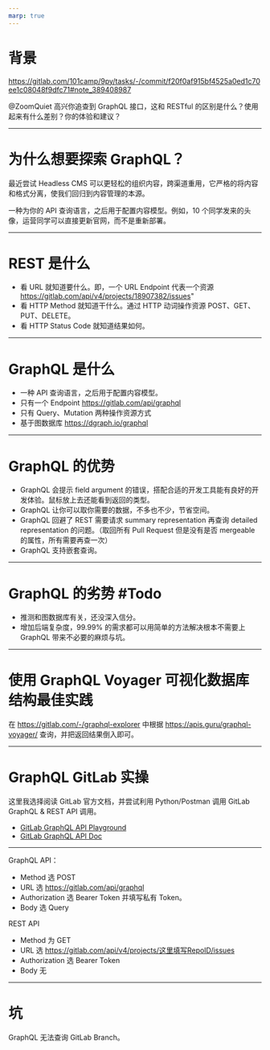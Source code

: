 ```yaml
---
marp: true
---
```


# 背景

https://gitlab.com/101camp/9py/tasks/-/commit/f20f0af915bf4525a0ed1c70ee1c08048f9dfc71#note_389408987

@ZoomQuiet 高兴你追查到 GraphQL 接口，这和 RESTful 的区别是什么？使用起来有什么差别？你的体验和建议？

---

# 为什么想要探索 GraphQL？

最近尝试 Headless CMS 可以更轻松的组织内容，跨渠道重用，它严格的将内容和格式分离，使我们回归到内容管理的本源。

一种为你的 API 查询语言，之后用于配置内容模型。例如，10 个同学发来的头像，运营同学可以直接更新官网，而不是重新部署。

---

# REST 是什么

- 看 URL 就知道要什么。即，一个 URL Endpoint 代表一个资源 https://gitlab.com/api/v4/projects/18907382/issues"
- 看 HTTP Method 就知道干什么。通过 HTTP 动词操作资源 POST、GET、PUT、DELETE。
- 看 HTTP Status Code 就知道结果如何。

---

# GraphQL 是什么

- 一种 API 查询语言，之后用于配置内容模型。
- 只有一个 Endpoint https://gitlab.com/api/graphql
- 只有 Query、Mutation 两种操作资源方式
- 基于图数据库 https://dgraph.io/graphql

---

# GraphQL 的优势

- GraphQL 会提示 field argument 的错误，搭配合适的开发工具能有良好的开发体验。鼠标放上去还能看到返回的类型。
- GraphQL 让你可以取你需要的数据，不多也不少，节省空间。
- GraphQL 回避了 REST 需要请求 summary representation 再查询 detailed representation 的问题。（取回所有 Pull Request 但是没有是否 mergeable 的属性，所有需要再查一次）
- GraphQL 支持嵌套查询。

---

# GraphQL 的劣势 #Todo

- 推测和图数据库有关，还没深入信分。
- 增加后端复杂度，99.99% 的需求都可以用简单的方法解决根本不需要上 GraphQL 带来不必要的麻烦与坑。

---

# 使用 GraphQL Voyager 可视化数据库结构最佳实践

在 https://gitlab.com/-/graphql-explorer 中根据 https://apis.guru/graphql-voyager/ 查询，并把返回结果倒入即可。

---

# GraphQL GitLab 实操

这里我选择阅读 GitLab 官方文档，并尝试利用 Python/Postman 调用 GitLab GraphQL & REST API 调用。

- [GitLab GraphQL API Playground](https://gitlab.com/-/graphql-explorer)
- [GitLab GraphQL API Doc](https://docs.gitlab.com/ee/api/graphql/getting_started.html)

---

GraphQL API：

- Method 选 POST
- URL 选 https://gitlab.com/api/graphql
- Authorization 选 Bearer Token 并填写私有 Token。
- Body 选 Query

REST API

- Method 为 GET
- URL 选 https://gitlab.com/api/v4/projects/这里填写RepoID/issues
- Authorization 选 Bearer Token
- Body 无

---

# 坑

GraphQL 无法查询 GitLab Branch。
